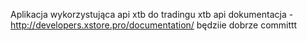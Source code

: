 Aplikacja wykorzystująca api xtb do tradingu
xtb api dokumentacja - http://developers.xstore.pro/documentation/
będziie dobrze
committt
